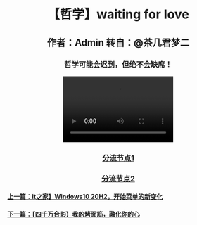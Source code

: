 <html>
<head>
</head>
<body>
      <div style="width:100%;margin:0 auto">
          <p><h1><center>【哲学】waiting for love</center></h1></p> 
             <p><h2><center>作者：Admin 转自：@茶几君梦二</center></h2></p> 
                <p><h3><center>哲学可能会迟到，但绝不会缺席！</center></h3></p> 
                     <center><video src="w.mp4" controls width="250" height="150"></video></center>
        <p><h3><center><a href="w.mp4">分流节点1</a></center></h3></p>
        <p><h3><center><a href="https://www.bilibili.com/video/BV1qp411d7C7">分流节点2</a></center></h3></p>
        <p><h4><a href="3.html">上一篇：it之家】Windows10 20H2，开始菜单的新变化</a></H4></p>
        <p><h4><a href="5.html">下一篇：【四千万合影】我的烤面筋，融化你的心</a></H4></p>
    </div>
 </body>
</html>
